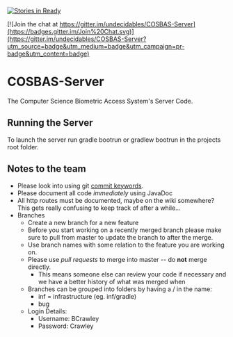 [![Stories in Ready](https://badge.waffle.io/undecidables/COSBAS-Server.png?label=ready&title=Ready)](https://waffle.io/undecidables/COSBAS-Server)

[![Join the chat at https://gitter.im/undecidables/COSBAS-Server](https://badges.gitter.im/Join%20Chat.svg)](https://gitter.im/undecidables/COSBAS-Server?utm_source=badge&utm_medium=badge&utm_campaign=pr-badge&utm_content=badge)

# COSBAS-Server

The Computer Science Biometric Access System's Server Code.

## Running the Server

To launch the server run gradle bootrun or gradlew bootrun in the projects root folder.  

## Notes to the team
* Please look into using git [commit keywords](https://help.github.com/articles/closing-issues-via-commit-messages/).
* Please document all code *immediately* using JavaDoc
* All http routes must be documented, maybe on the wiki somewhere? This gets really confusing to keep track of after a while...
* Branches
    + Create a new branch for a new feature
    + Before you start working on a recently merged branch please make sure to pull from master to update the branch to after the merge.
    + Use branch names with some relation to the feature you are working on.
    + Please use *pull requests* to merge into master -- do **not** merge directly. 
        - This means someone else can review your code if necessary and we have a better history of what was merged when
    + Branches can be grouped into folders by having  a / in the name:
        - inf = infrastructure  (eg. inf/gradle)
        - bug 
    + Login Details:
        - Username: BCrawley
        - Password: Crawley

